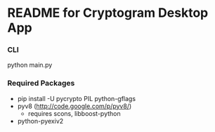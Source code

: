 # README for Cryptogram Desktop App #

### CLI ###
   python main.py

### Required Packages ###

* pip install -U pycrypto PIL python-gflags 
* pyv8 (http://code.google.com/p/pyv8/)
  * requires scons, libboost-python
* python-pyexiv2
